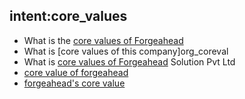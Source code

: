 ## intent:core_values
- What is the [core values of Forgeahead](org_coreval)
- What is [core values of this company]org_coreval
- What is [core values of Forgeahead](org_coreval) Solution Pvt Ltd
- [core value of forgeahead](org_coreval)
- [forgeahead's core value](org_coreval)



